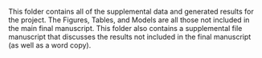 This folder contains all of the supplemental data and generated results for the project. The Figures, Tables, and Models are all those not included in the main final manuscript. This folder also contains a supplemental file manuscript that discusses the results not included in the final manuscript (as well as a word copy).